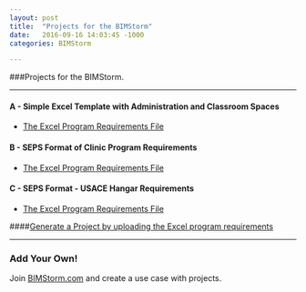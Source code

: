 ```yaml
---
layout: post
title:  "Projects for the BIMStorm"
date:   2016-09-16 14:03:45 -1000
categories: BIMStorm

---
```


###Projects for the BIMStorm.

________________________________

#### A - Simple Excel Template with Administration and Classroom Spaces
* [The Excel Program Requirements File](https://www.onuma.com/downloads/A_Simple_Format__Admin.___Classroom_Program.xlsx)


#### B - SEPS Format of Clinic Program Requirements
* [The Excel Program Requirements File](https://www.onuma.com/downloads/B_SEPS_Format_-_Clinic_Program_Requirements.xlsx)


#### C - SEPS Format - USACE Hangar Requirements
* [The Excel Program Requirements File](https://www.onuma.com/downloads/C_SEPS_Format_-_USACE_Hangar_Requirements.xlsx)

####[Generate a Project by uploading the Excel program requirements](http://program2bim.com/project-generator.html)



________________________________


### Add Your Own!
Join [BIMStorm.com](http://BIMStorm.com) and create a use case with projects.

